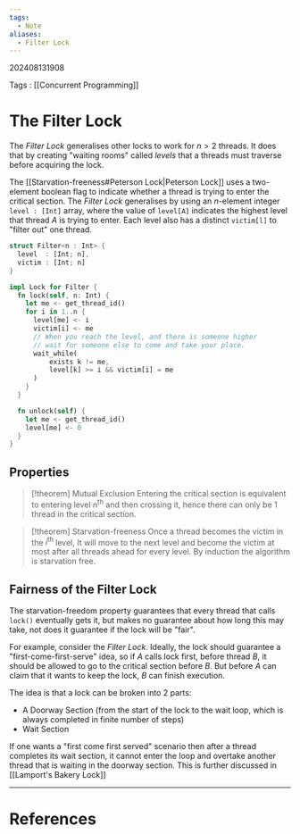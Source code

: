 ```yaml
---
tags:
  - Note
aliases:
  - Filter Lock
---
```

202408131908

Tags : [[Concurrent Programming]]

# The Filter Lock
The *Filter Lock* generalises other locks to work for $n > 2$ threads. It does that by creating "waiting rooms" called *levels* that a threads must traverse before acquiring the lock.

The [[Starvation-freeness#Peterson Lock|Peterson Lock]] uses a two-element boolean flag to indicate whether a thread is trying to enter the critical section. The *Filter Lock* generalises by using an $n$-element integer `level : [Int]` array, where the value of `level[A]` indicates the highest level that thread $A$ is trying to enter. Each level also has a distinct `victim[l]` to "filter out" one thread.

```rust
struct Filter<n : Int> {
  level  : [Int; n],
  victim : [Int; n]
}

impl Lock for Filter {
  fn lock(self, n: Int) {
	let me <- get_thread_id()
	for i in 1..n {
	  level[me] <- i
	  victim[i] <- me
	  // When you reach the level, and there is someone higher
	  // wait for someone else to come and take your place.
	  wait_while(
		  exists k != me, 
		  level[k] >= i && victim[i] = me
	  )
	}
  }  

  fn unlock(self) {
    let me <- get_thread_id()
    level[me] <- 0
  }
}
```

## Properties
>[!theorem] Mutual Exclusion
>Entering the critical section is equivalent to entering level $n^{\text{th}}$ and then crossing it, hence there can only be 1 thread in the critical section.

>[!theorem] Starvation-freeness
>Once a thread becomes the victim in the $i^{\text{th}}$ level, It will move to the next level and become the victim at most after all threads ahead for every level. By induction the algorithm is starvation free.

## Fairness of the Filter Lock

The starvation-freedom property guarantees that every thread that calls `lock()` eventually gets it, but makes no guarantee about how long this may take, not does it guarantee if the lock will be "fair".

For example, consider the *Filter Lock*. Ideally, the lock should guarantee a "first-come-first-serve" idea, so if $A$ calls lock first, before thread $B$, it should be allowed to go to the critical section before $B$. But before $A$ can claim that it wants to keep the lock, $B$ can finish execution.

The idea is that a lock can be broken into 2 parts: 
- A Doorway Section (from the start of the lock to the wait loop, which is always completed in finite number of steps)
- Wait Section 

If one wants a "first come first served" scenario then after a thread completes its wait section, it cannot enter the loop and overtake another thread that is waiting in the doorway section. This is further discussed in [[Lamport's Bakery Lock]]

---
# References
